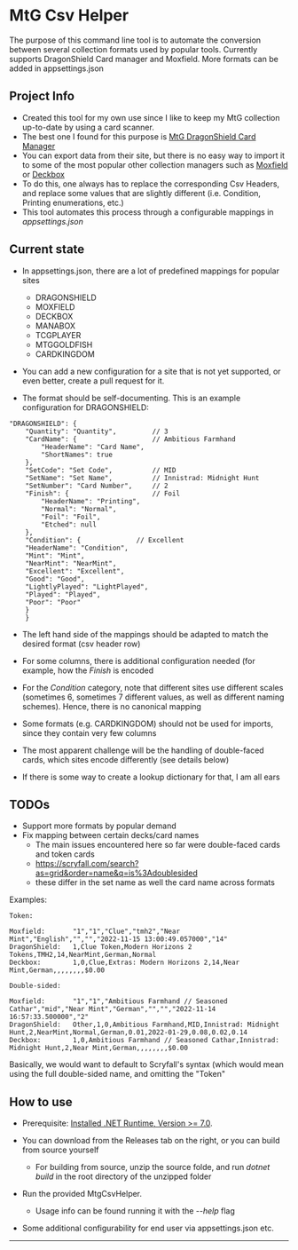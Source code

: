 # MtG Csv Helper

The purpose of this command line tool is to automate the conversion between several collection formats used by popular tools.
Currently supports DragonShield Card manager and Moxfield. More formats can be added in appsettings.json


## Project Info

* Created this tool for my own use since I like to keep my MtG collection up-to-date by using a card scanner.
* The best one I found for this purpose is [MtG DragonShield Card Manager](https://mtg.dragonshield.com/)
* You can export data from their site, but there is no easy way to import it to some of the most popular other collection managers such as [Moxfield](https://www.moxfield.com/collection) or [Deckbox](https://deckbox.org)
* To do this, one always has to replace the corresponding Csv Headers, and replace some values that are slightly different (i.e. Condition, Printing enumerations, etc.)
* This tool automates this process through a configurable mappings in *appsettings.json*

## Current state

* In appsettings.json, there are a lot of predefined mappings for popular sites
  * DRAGONSHIELD
  * MOXFIELD
  * DECKBOX
  * MANABOX
  * TCGPLAYER
  * MTGGOLDFISH
  * CARDKINGDOM
  
* You can add a new configuration for a site that is not yet supported, or even better, create a pull request for it.
* The format should be self-documenting. This is an example configuration for DRAGONSHIELD:

```
"DRAGONSHIELD": {
	"Quantity": "Quantity",			// 3
	"CardName": {					// Ambitious Farmhand 
		"HeaderName": "Card Name",
		"ShortNames": true
	},
	"SetCode": "Set Code",			// MID
	"SetName": "Set Name",			// Innistrad: Midnight Hunt
	"SetNumber": "Card Number",		// 2
	"Finish": {						// Foil
		"HeaderName": "Printing",
		"Normal": "Normal",
		"Foil": "Foil",
		"Etched": null
	},
	"Condition": {				// Excellent
	"HeaderName": "Condition",
	"Mint": "Mint",
	"NearMint": "NearMint",
	"Excellent": "Excellent",
	"Good": "Good",
	"LightlyPlayed": "LightPlayed",
	"Played": "Played",
	"Poor": "Poor"
	}
	}
```

* The left hand side of the mappings should be adapted to match the desired format (csv header row)
* For some columns, there is additional configuration needed (for example, how the _Finish_ is encoded
* For the _Condition_ category, note that different sites use different scales (sometimes 6, sometimes 7 different values, as well as different naming schemes). Hence, there is no canonical mapping
* Some formats (e.g. CARDKINGDOM) should not be used for imports, since they contain very few columns

* The most apparent challenge will be the handling of double-faced cards, which sites encode differently (see details below)
* If there is some way to create a lookup dictionary for that, I am all ears





## TODOs

* Support more formats by popular demand
* Fix mapping between certain decks/card names
	* The main issues encountered here so far were double-faced cards and token cards
	* https://scryfall.com/search?as=grid&order=name&q=is%3Adoublesided
	* these differ in the set name as well the card name across formats
	
Examples:

```
Token: 

Moxfield:		"1","1","Clue","tmh2","Near Mint","English","","","2022-11-15 13:00:49.057000","14"
DragonShield:	1,Clue Token,Modern Horizons 2 Tokens,TMH2,14,NearMint,German,Normal
Deckbox:		1,0,Clue,Extras: Modern Horizons 2,14,Near Mint,German,,,,,,,,$0.00

Double-sided:

Moxfield:		"1","1","Ambitious Farmhand // Seasoned Cathar","mid","Near Mint","German","","","2022-11-14 16:57:33.500000","2"
DragonShield:	Other,1,0,Ambitious Farmhand,MID,Innistrad: Midnight Hunt,2,NearMint,Normal,German,0.01,2022-01-29,0.08,0.02,0.14
Deckbox:		1,0,Ambitious Farmhand // Seasoned Cathar,Innistrad: Midnight Hunt,2,Near Mint,German,,,,,,,,$0.00
```

Basically, we would want to default to Scryfall's syntax (which would mean using the full double-sided name, and omitting the "Token"

## How to use

* Prerequisite: [Installed .NET Runtime, Version >= 7.0](https://dotnet.microsoft.com/download/dotnet).
* You can download from the Releases tab on the right, or you can build from source yourself
  * For building from source, unzip the source folde, and run *dotnet build* in the root directory of the unzipped folder

* Run the provided MtgCsvHelper.
	* Usage info can be found running it with the *--help* flag
* Some additional configurability for end user via appsettings.json etc.



----------------

